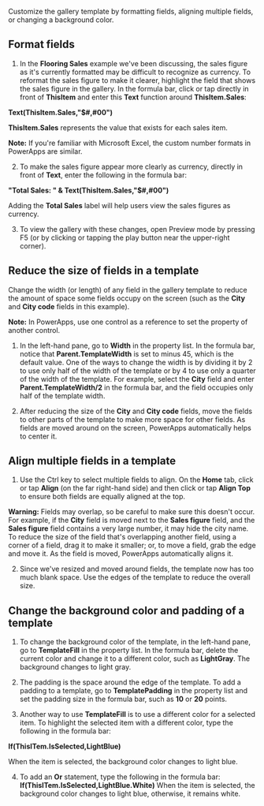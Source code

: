 <properties
   pageTitle="Customize a gallery template | Microsoft PowerApps"
   description="Format fields, align multiple fields, and change colors to customize a gallery template"
   services=""
   suite="powerapps"
   documentationCenter="na"
   authors="v-subohe"
   manager="anneta"
   editor=""
   tags=""/>

<tags
   ms.service="powerapps"
   ms.devlang="na"
   ms.topic="get-started-article"
   ms.tgt_pltfrm="na"
   ms.workload="na"
   ms.date="05/15/2017"
   ms.author="v-subohe"/>

Customize the gallery template by formatting fields, aligning multiple fields, or changing a background color.

## Format fields
1. In the **Flooring Sales** example we've been discussing, the sales figure as it's currently formatted may be difficult to recognize as currency. To reformat the sales figure to make it clearer, highlight the field that shows the sales figure in the gallery. In the formula bar, click or tap directly in front of **ThisItem** and enter this **Text** function around **ThisItem.Sales**:

  **Text(ThisItem.Sales,"$#,#00")**

  **ThisItem.Sales** represents the value that exists for each sales item.

  **Note:** If you're familiar with Microsoft Excel, the custom number formats in PowerApps are similar.

2. To make the sales figure appear more clearly as currency, directly in front of **Text**, enter the following in the formula bar:

  **"Total Sales: " & Text(ThisItem.Sales,"$#,#00")**

  Adding the **Total Sales** label will help users view the sales figures as currency.

3. To view the gallery with these changes, open Preview mode by pressing F5 (or by clicking or tapping the play button near the upper-right corner).

## Reduce the size of fields in a template
Change the width (or length) of any field in the gallery template to reduce the amount of space some fields occupy on the screen (such as the **City** and **City code** fields in this example).

**Note:** In PowerApps, use one control as a reference to set the property of another control.

1. In the left-hand pane, go to **Width** in the property list. In the formula bar, notice that **Parent.TemplateWidth** is set to minus 45, which is the default value. One of the ways to change the width is by dividing it by 2 to use only half of the width of the template or by 4 to use only a quarter of the width of the template. For example, select the **City** field and enter **Parent.TemplateWidth/2** in the formula bar, and the field occupies only half of the template width.

2. After reducing the size of the **City** and **City code** fields, move the fields to other parts of the template to make more space for other fields. As fields are moved around on the screen, PowerApps automatically helps to center it.

## Align multiple fields in a template
1. Use the Ctrl key to select multiple fields to align. On the **Home** tab, click or tap **Align** (on the far right-hand side) and then click or tap **Align Top** to ensure both fields are equally aligned at the top.

  **Warning:** Fields may overlap, so be careful to make sure this doesn't occur. For example, if the **City** field is moved next to the **Sales figure** field, and the **Sales figure** field contains a very large number, it may hide the city name. To reduce the size of the field that's overlapping another field, using a corner of a field, drag it to make it smaller; or, to move a field, grab the edge and move it. As the field is moved, PowerApps automatically aligns it.

2. Since we've resized and moved around fields, the template now has too much blank space. Use the edges of the template to reduce the overall size.

## Change the background color and padding of a template
1. To change the background color of the template, in the left-hand pane, go to **TemplateFill** in the property list. In the formula bar, delete the current color and change it to a different color, such as **LightGray**. The background changes to light gray.

2. The padding is the space around the edge of the template. To add a padding to a template, go to **TemplatePadding** in the property list and set the padding size in the formula bar, such as **10** or **20** points.

3. Another way to use **TemplateFill** is to use a different color for a selected item. To highlight the selected item with a different color, type the following in the formula bar:

  **If(ThisITem.IsSelected,LightBlue)**

  When the item is selected, the background color changes to light blue.

4. To add an **Or** statement, type the following in the formula bar:
**If(ThisITem.IsSelected,LightBlue.White)**
When the item is selected, the background color changes to light blue, otherwise, it remains white.

